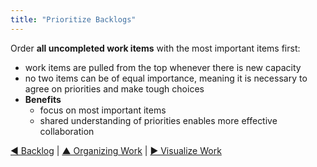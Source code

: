 ```yaml
---
title: "Prioritize Backlogs"
---
```



Order **all uncompleted work items** with the most important items first:

-   work items are pulled from the top whenever there is new capacity
-   no two items can be of equal importance, meaning it is necessary to agree on priorities and make tough choices
-   **Benefits**
    -   focus on most important items
    -   shared understanding of priorities enables more effective collaboration




[&#9664; Backlog](backlog.html) | [&#9650; Organizing Work](organizing-work.html) | [&#9654; Visualize Work](visualize-work.html)

